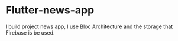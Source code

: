 # Flutter-news-app
I build project news app, I use Bloc Architecture and the storage that Firebase is be used.

